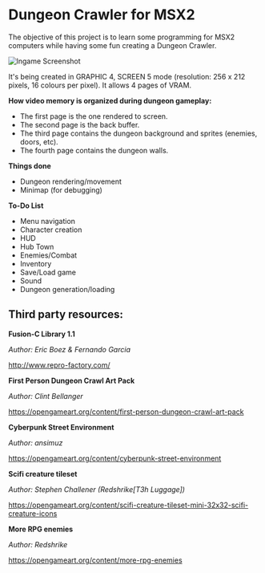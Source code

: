 # Dungeon Crawler for MSX2

The objective of this project is to learn some programming for MSX2 computers while having some fun creating a Dungeon Crawler.

![Ingame Screenshot](https://pbs.twimg.com/media/D_25hSiXoAUTuZ3.png)

It's being created in GRAPHIC 4, SCREEN 5 mode (resolution: 256 x 212 pixels, 16 colours per pixel). It allows 4 pages of VRAM.

**How video memory is organized during dungeon gameplay:**
* The first page is the one rendered to screen.
* The second page is the back buffer.
* The third page contains the dungeon background and sprites (enemies, doors, etc).
* The fourth page contains the dungeon walls.

**Things done**
* Dungeon rendering/movement
* Minimap (for debugging)

**To-Do List**
* Menu navigation
* Character creation
* HUD
* Hub Town
* Enemies/Combat
* Inventory
* Save/Load game
* Sound
* Dungeon generation/loading

## Third party resources:
**Fusion-C Library 1.1**

*Author: Eric Boez & Fernando Garcia*

http://www.repro-factory.com/

**First Person Dungeon Crawl Art Pack**

*Author: Clint Bellanger*

https://opengameart.org/content/first-person-dungeon-crawl-art-pack

**Cyberpunk Street Environment**

*Author: ansimuz*

https://opengameart.org/content/cyberpunk-street-environment

**Scifi creature tileset**

*Author: Stephen Challener (Redshrike[T3h Luggage])*

https://opengameart.org/content/scifi-creature-tileset-mini-32x32-scifi-creature-icons

**More RPG enemies**

*Author: Redshrike*

https://opengameart.org/content/more-rpg-enemies
